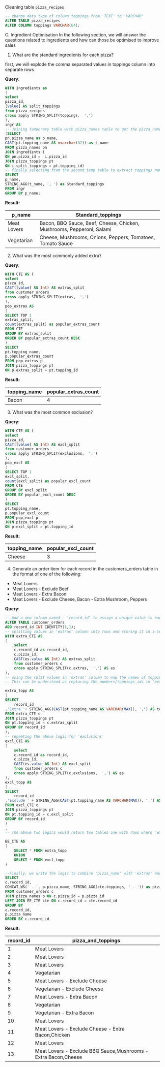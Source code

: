 Cleaning table `pizza_recipes`

```sql
-- change data type of column toppings from 'TEXT' to 'VARCHAR'
ALTER TABLE pizza_recipes
ALTER COLUMN toppings VARCHAR(64);
```
C. Ingredient Optimisation
In the following section, we will answer the questions related to ingredients and how can those be optimised to improve sales

1. What are the standard ingredients for each pizza?

first, we will explode the comma separated values in toppings column into separate rows

**Query:**

```sql
WITH ingredients as
(
select 
pizza_id, 
[value] AS split_toppings 
from pizza_recipes 
cross apply STRING_SPLIT(toppings,  ',')
),
ingr AS 
-- Joining temporary table with pizza_names table to get the pizza_names and then with pizza_toppings table to get the names of the toppings and creating another temporary table
(SELECT
pn.pizza_name as p_name,
CAST(pt.topping_name AS nvarchar(32)) as t_name
FROM pizza_names pn
JOIN ingredients i
ON pn.pizza_id =  i.pizza_id
JOIN pizza_toppings pt
ON i.split_toppings = pt.topping_id)
-- finally selecting from the second temp table to extract toppings names and aggregate the ingredients into comma separated string 
SELECT 
p_name,
STRING_AGG(t_name, ', ') as Standard_toppings
FROM ingr
GROUP BY p_name;
```
**Result:**

|p_name|Standard_toppings|
|---|---|
|Meat Lovers|Bacon, BBQ Sauce, Beef, Cheese, Chicken, Mushrooms, Pepperoni, Salami|
|Vegetarian|Cheese, Mushrooms, Onions, Peppers, Tomatoes, Tomato Sauce|

2. What was the most commonly added extra?

**Query:** 

```sql
WITH CTE AS (
select 
pizza_id,
CAST([value] AS Int) AS extras_split 
from customer_orders
cross apply STRING_SPLIT(extras,  ',')
),
pop_extras AS
(
SELECT TOP 1 
extras_split, 
count(extras_split) as popular_extras_count
FROM CTE 
GROUP BY extras_split
ORDER BY popular_extras_count DESC
) 
SELECT 
pt.topping_name,
p.popular_extras_count
FROM pop_extras p 
JOIN pizza_toppings pt 
ON p.extras_split = pt.topping_id
```
**Result:**

|topping_name|popular_extras_count|
|---|---|
|Bacon|4|

3. What was the most common exclusion?

**Query:**

```sql
WITH CTE AS (
select 
pizza_id,
CAST([value] AS Int) AS excl_split 
from customer_orders
cross apply STRING_SPLIT(exclusions,  ',')
),
pop_excl AS
(
SELECT TOP 1 
excl_split, 
count(excl_split) as popular_excl_count
FROM CTE 
GROUP BY excl_split
ORDER BY popular_excl_count DESC
) 
SELECT 
pt.topping_name,
p.popular_excl_count
FROM pop_excl p 
JOIN pizza_toppings pt 
ON p.excl_split = pt.topping_id
```
**Result:**

|topping_name|popular_excl_count|
|---|---|
|Cheese|3|


4. Generate an order item for each record in the customers_orders table in the format of one of the following:
- Meat Lovers
- Meat Lovers - Exclude Beef
- Meat Lovers - Extra Bacon
- Meat Lovers - Exclude Cheese, Bacon - Extra Mushroom, Peppers

**Query:**

```sql
-- Add a new column named - 'record_id' to assign a unique value to each row, this works as a primary key
ALTER TABLE customer_orders
ADD record_id INT IDENTITY(1,1);
-- splitting values in 'extras' column into rows and storing it in a temp table named extra_CTE
WITH extra_CTE AS 
(
    select 
    c.record_id as record_id,
    c.pizza_id,
    CAST(es.value AS Int) AS extras_split
    from customer_orders c
    cross apply STRING_SPLIT(c.extras,  ',') AS es 
), 
-- using the split values in 'extras' column to map the names of toppings from 'pizza_toppings' table and aggregating it back into a column called 'toppings'
-- This can be understood as replacing the numbers/toppings_ids in 'extras' column with 'topping_names' while keeping the same number of rows as in the cleaned 'customer_orders' table

extra_topp AS
(
SELECT 
    record_id
,'Extra '+ STRING_AGG(CAST(pt.topping_name AS VARCHAR(MAX)), ',') AS toppings
FROM extra_CTE c 
JOIN pizza_toppings pt 
ON pt.topping_id = c.extras_split
GROUP BY record_id
),
-- repeating the above logic for 'exclusions'
excl_CTE AS
(
    select 
    c.record_id as record_id,
    c.pizza_id,
    CAST(es.value AS Int) AS excl_split
    from customer_orders c
    cross apply STRING_SPLIT(c.exclusions,  ',') AS es 
),
excl_topp AS
(
SELECT 
    record_id
,'Exclude ' + STRING_AGG(CAST(pt.topping_name AS VARCHAR(MAX)), ',') AS toppings
FROM excl_CTE c 
JOIN pizza_toppings pt 
ON pt.topping_id = c.excl_split
GROUP BY record_id
)
,
-- The above two logics would return two tables one with rows where 'extras' are not null and another with rows where 'exclusions' are not null. But, since we need both we use 'UNION' to combine the data horizontally

EE_CTE AS
(
    SELECT * FROM extra_topp
    UNION
    SELECT * FROM excl_topp
)

--Finally, we write the logic to combine 'pizza_name' with 'extras' and 'exclusions'
SELECT 
c.record_id, 
CONCAT_WS(' - ', p.pizza_name, STRING_AGG(cte.toppings, ' - ')) as pizza_and_toppings
FROM customer_orders c 
JOIN pizza_names p ON c.pizza_id = p.pizza_id
LEFT JOIN EE_CTE cte ON c.record_id = cte.record_id
GROUP BY 
c.record_id,
p.pizza_name
ORDER BY c.record_id
```
**Result:**

|record_id|pizza_and_toppings|
|---|---|
|1|Meat Lovers|
|2|Meat Lovers|
|3|Meat Lovers|
|4|Vegetarian|
|5|Meat Lovers - Exclude Cheese|
|6|Vegetarian - Exclude Cheese|
|7|Meat Lovers - Extra Bacon|
|8|Vegetarian|
|9|Vegetarian - Extra Bacon|
|10|Meat Lovers|
|11|Meat Lovers - Exclude Cheese - Extra Bacon,Chicken|
|12|Meat Lovers|
|13|Meat Lovers - Exclude BBQ Sauce,Mushrooms - Extra Bacon,Cheese|



